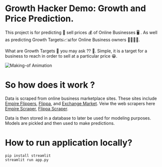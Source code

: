 # Growth Hacker Demo: Growth and Price Prediction.

This project is for predicting 🔮 sell prices 💰 of Online Businesses 🖥 . As well as predicting Growth Targets📈📊for Online Business owners 👩‍💻👨‍💻.

What are Growth Targets 🎯 you may ask ?? 🤔. Simple, it is a target for a business to reach in order to sell at a particular price 😁.

![Making-of Animation](https://media.giphy.com/media/W2X3rtLoqq2GxfN4L5/giphy.gif)

# So how does it work ?

Data is scraped from online business marketplace sites. These sites include [Empire Flippers](https://empireflippers.com/), [Flippa](https://flippa.com/), and [Exchange Market](https://exchangemarketplace.com/shops?page=1&sortBy=salePriceHighToLow). Veiw the web scrapers here 
[Empire Scraper](https://github.com/alxanderpierre/My_EmpireProject), [Flippa Scraper](https://github.com/alxanderpierre/My_FlippaProject/tree/master/flippa_/flippa).

Data is then stored in a database to later be used for modeling purposes. Models are pickled and then used to make predictions. 

# How to run application locally?
```
pip install streamlit
streamlit run app.py 
```
